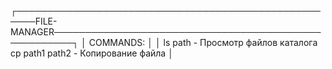 ﻿<html>
<table bgcolor="blue">
┌─────────────────────────────────────────────────────FILE-MANAGER─────────────────────────────────────────────────────┐
│ COMMANDS:                                                                                                            │
│ ls path - Просмотр файлов каталога                                cp path1 path2 - Копирование файла                 │
</table>
</html>